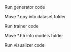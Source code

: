 Run generator code

Move *.npy into dataset folder

Run trainer code

Move *.h5 into models folder

Run visualizer code

